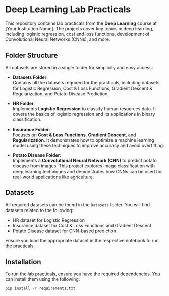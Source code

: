 # **Deep Learning Lab Practicals**

This repository contains lab practicals from the **Deep Learning** course at [Your Institution Name]. The projects cover key topics in deep learning, including logistic regression, cost and loss functions, development of Convolutional Neural Networks (CNNs), and more.

## **Folder Structure**

All datasets are stored in a single folder for simplicity and easy access:

- **Datasets Folder**:  
  Contains all the datasets required for the practicals, including datasets for Logistic Regression, Cost & Loss Functions, Gradient Descent & Regularization, and Potato Disease Prediction.

- **HR Folder**:  
  Implements **Logistic Regression** to classify human resources data. It covers the basics of logistic regression and its applications in binary classification.

- **Insurance Folder**:  
  Focuses on **Cost & Loss Functions**, **Gradient Descent**, and **Regularization**. It demonstrates how to optimize a machine learning model using these techniques to improve accuracy and avoid overfitting.

- **Potato Disease Folder**:  
  Implements a **Convolutional Neural Network (CNN)** to predict potato disease from images. This project explores image classification with deep learning techniques and demonstrates how CNNs can be used for real-world applications like agriculture.

## **Datasets**

All required datasets can be found in the `Datasets` folder. You will find datasets related to the following:

- HR dataset for Logistic Regression
- Insurance dataset for Cost & Loss Functions and Gradient Descent
- Potato Disease dataset for CNN-based prediction

Ensure you load the appropriate dataset in the respective notebook to run the practicals.

## **Installation**

To run the lab practicals, ensure you have the required dependencies. You can install them using the following:

```bash
pip install -r requirements.txt

